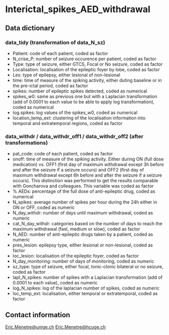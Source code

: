 # Interictal_spikes_AED_withdrawal

## Data dictionary

### data_tidy (transformation of data_N_sz)
* Patient: code of each patient, coded as factor
* N_crise_P: number of seizure occurence per patient, coded as factor
* Type: type of seizure, either GTCS, Focal or No seizure, coded as factor
* Localisation: localisation of the epileptic foyer by lobe, coded as factor
* Les: type of epilepsy, either lesional of non-lesional
* time: time of measure of the spiking activity, either duting baseline or in the pre-ictal period, coded as factor
* spikes: number of epileptic spikes detected, coded as numerical
* spikes_w0: same as previous one but with a Laplacian transformation (add of 0.0001 to each value to be able to apply log transformation), coded as numerical
* log.spikes: log values of the spikes_w0, coded as numerical
* location_temp_ext: clustering of the localisation information into temporal and extratemporal regions, coded as factor

### data_withdr / data_withdr_off1 / data_withdr_off2 (after transformations)
* pat_code: code of each patient, coded as factor
* onoff: time of measure of the spiking activity. Either during ON (full dose medication) vs. OFF1 (first day of maximum withdrawal except 3h before and after the seizure if a seizure occurs) and OFF2 (first day of maximum withdrawal except 6h before and after the seizure if a seizure occurs). This distinction was performed to get the results comparable with Goncharova and colleagues. This variable was coded as factor
* % AEDs: percentage of the full dose of anti-epileptic drug, coded as numerical
* N_spikes: average number of spikes per hour during the 24h either in ON or OFF, coded as numeric
* N_day_withdr: number of days until maximum withdrawal, coded as numeric
* cat_N_day_withdr: categories based on the number of days to reach the maximum withdrawal (fast, medium or slow), coded as factor
* N_AED: number of anti-epileptic drugs taken by a patient, coded as numeric
* pres_lesion: epilepsy type, either lesional or non-lesional, coded as factor
* loc_lesion: localisation of the epileptic foyer, coded as factor
* N_day_monitoring: number of days of monitoring, coded as numeric 
* sz_type: type of seizure, either focal, tonic-clonic bilateral or no seizure, coded as factor
* lapl_N_spikes: number of spikes with a Laplacian transformation (add of 0.0001 to each value), coded as numeric
* log_N_spikes: log of the laplacian number of spikes, coded as numeric
* loc_temp_ext: localisation, either temporal or extratemporal, coded as factor

## Contact information

Eric.Menetre@unige.ch
Eric.Menetre@hcuge.ch

